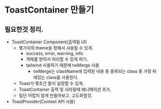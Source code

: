 # ToastContainer 만들기

## 필요한것 정리.
- ToastContainer Component(출력될 UI)
  - 몇가지의 theme을 정해서 사용될 수 있게.
    - success, error, warning, info
    - 객체를 받아서 처리할 수 있게 하기.
    - tailwind 사용하기 때문에 twMerge 사용
      - twMerge는 className에 입력된 내용 중 중복되는 class 중 가장 뒤에있는 class를 사용한다.
  - Toast가 몇초간 뜰지 설정할 수 있게.
  - ToastContainer 출력 및 사라질때 애니메이션 추가.
  - 일단 어렵지 않게 만들어보고. 고도화할것.
- ToastProvider(Context API 사용)
